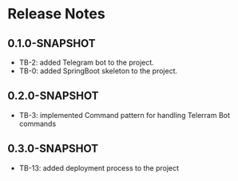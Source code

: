 # Release Notes

## 0.1.0-SNAPSHOT

* TB-2: added Telegram bot to the project.
* TB-0: added SpringBoot skeleton to the project.

## 0.2.0-SNAPSHOT

* TB-3: implemented Command pattern for handling Telerram Bot commands

## 0.3.0-SNAPSHOT

* TB-13: added deployment process to the project
